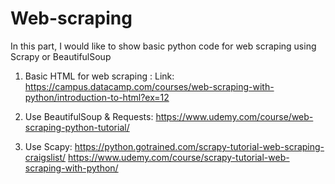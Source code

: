 # Web-scraping
In this part, I would like to show basic python code for web scraping using Scrapy or BeautifulSoup

1. 	Basic HTML for web scraping :
Link: https://campus.datacamp.com/courses/web-scraping-with-python/introduction-to-html?ex=12

2. Use BeautifulSoup & Requests:	https://www.udemy.com/course/web-scraping-python-tutorial/

3. Use Scapy: https://python.gotrained.com/scrapy-tutorial-web-scraping-craigslist/ 
https://www.udemy.com/course/scrapy-tutorial-web-scraping-with-python/  
